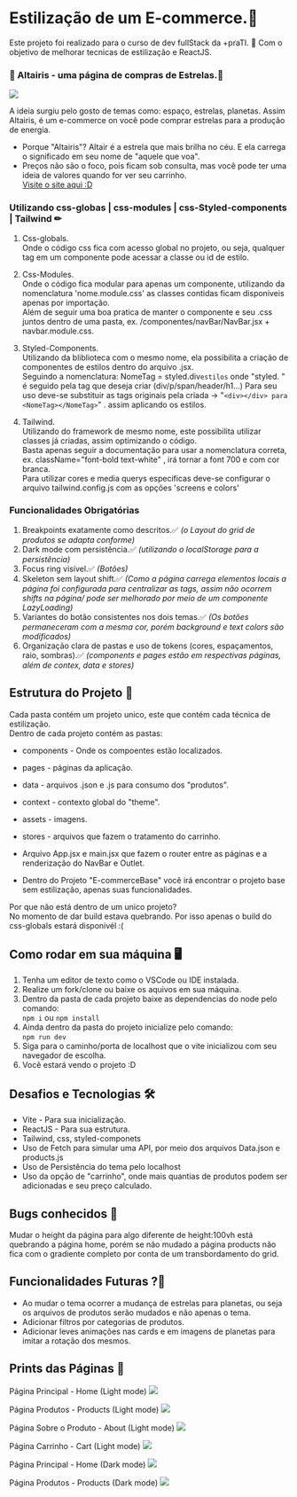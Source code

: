 # Estilização de um E-commerce.📘

Este projeto foi realizado para o curso de dev fullStack da +praTI. 📝 Com o objetivo de melhorar tecnicas de estilização e ReactJS.
 
### 🌟 Altairis - uma página de compras de Estrelas.🌟

<img src="./Prints/Home.png">

A ideia surgiu pelo gosto de temas como: espaço, estrelas, planetas. Assim Altairis, é um e-commerce on você pode comprar estrelas para a produção de energia.<br>

- Porque "Altairis"? Altair é a estrela que mais brilha no céu. E ela carrega o significado em seu nome de "aquele que voa". <br>
- Preços não são o foco, pois ficam sob consulta, mas você pode ter uma ideia de valores quando for ver seu carrinho.<br>
[Visite o site aqui :D ]() 
### Utilizando css-globas | css-modules | css-Styled-components | Tailwind ✏
1. Css-globals.<br>
   Onde o código css fica com acesso global no projeto, ou seja, qualquer tag em um componente pode acessar a classe ou id de estilo.<br>
   
3. Css-Modules.<br>
  Onde o código fica modular para apenas um componente, utilizando da nomenclatura 'nome.module.css' as classes contidas ficam disponiveis apenas por importação.<br>
  Além de seguir uma boa pratica de manter o componente e seu .css juntos dentro de uma pasta, ex. /componentes/navBar/NavBar.jsx + navbar.module.css.<br>
  
4. Styled-Components.<br>
  Utilizando da bliblioteca com o mesmo nome, ela possibilita a criação de componentes de estilos dentro do arquivo .jsx.<br>
   Seguindo a nomenclatura: NomeTag = styled.div` estilos ` onde "styled. " é seguido pela tag que deseja criar (div/p/span/header/h1...)
   Para seu uso deve-se substituir as tags originais pela criada -> "``<div></div> para <NomeTag></NomeTag>``" . assim aplicando os estilos.<br>
   
6. Tailwind.<br>
  Utilizando do framework de mesmo nome, este possibilita utilizar classes já criadas, assim optimizando o código.<br>
  Basta apenas seguir a documentação para usar a nomenclatura correta, ex. className="font-bold text-white" , irá tornar a font 700 e com cor branca.<br>
  Para utilizar cores e media querys especificas deve-se configurar o arquivo tailwind.config.js com as opções 'screens e colors'

### Funcionalidades Obrigatórias
1. Breakpoints exatamente como descritos.✅ _(o Layout do grid de produtos se adapta conforme)_
2. Dark mode com persistência.✅ _(utilizando o localStorage para a persistência)_
3. Focus ring visível.✅ _(Botões)_
4. Skeleton sem layout shift.✅ _(Como a página carrega elementos locais a página foi configurada para centralizar as tags, assim não ocorrem shifts na página/ pode ser melhorado por meio de um componente LazyLoading)_
5. Variantes do botão consistentes nos dois temas.✅ _(Os botões permaneceram com a mesma cor, porém background e text colors são modificados)_
6. Organização clara de pastas e uso de tokens (cores, espaçamentos, raio, sombras).✅ _(components e pages estão em respectivas páginas, além de contex, data e stores)_

## Estrutura do Projeto 📎
Cada pasta contém um projeto unico, este que contém cada técnica de estilização.<br>
Dentro de cada projeto contém as pastas:
- components - Onde os compoentes estão localizados.
- pages - páginas da aplicação.
- data - arquivos .json e .js para consumo dos "produtos".
- context - contexto global do "theme".
- assets - imagens.
- stores - arquivos que fazem o tratamento do carrinho.
- Arquivo App.jsx e main.jsx que fazem o router entre as páginas e a renderização do NavBar e Outlet. 

- Dentro do Projeto "E-commerceBase" você irá encontrar o projeto base sem estilização, apenas suas funcionalidades.

Por que não está dentro de um unico projeto?<br>
No momento de dar build estava quebrando. Por isso apenas o build do css-globals estará disponivél :(<br>


## Como rodar em sua máquina 🖥
1. Tenha um editor de texto como o VSCode ou IDE instalada.
2. Realize um fork/clone ou baixe os aquivos em sua máquina.
3. Dentro da pasta de cada projeto baixe as dependencias do node pelo comando:<br>
   `npm i` ou `npm install`<br>
4. Ainda dentro da pasta do projeto inicialize pelo comando:<br>
   `npm run dev`<br>
5. Siga para o caminho/porta de localhost que o vite inicializou com seu navegador de escolha.
6. Você estará vendo o projeto :D

## Desafios e Tecnologias 🛠
- Vite - Para sua inicialização.
- ReactJS - Para sua estrutura.
- Tailwind, css, styled-componets
- Uso de Fetch para simular uma API, por meio dos arquivos Data.json e products.js
- Uso de Persistência do tema pelo localhost
- Uso da opção de "carrinho", onde mais quantias de produtos podem ser adicionadas e seu preço calculado.

## Bugs conhecidos 👀
Mudar o height da página para algo diferente de height:100vh está quebrando a página home, porém se não mudado a página products não fica com o gradiente completo por conta de um transbordamento do grid. 

## Funcionalidades Futuras ?🔔
- Ao mudar o tema ocorrer a mudança de estrelas para planetas, ou seja os arquivos de produtos serão mudados e não apenas o tema.
- Adicionar filtros por categorias de produtos.
- Adicionar leves animações nas cards e em imagens de planetas para imitar a rotação dos mesmos.
  
## Prints das Páginas 📸

Página Principal - Home (Light mode)
<img src="./Prints/Home.png">

Página Produtos - Products (Light mode)
<img src="./Prints/Products.png">

Página Sobre o Produto - About (Light mode)
<img src="./Prints/About.png">

Página Carrinho - Cart (Light mode)
<img src="./Prints/Cart.png">

Página Principal - Home (Dark mode)
<img src="./Prints/HomeDark.png">

Página Produtos - Products (Dark mode)
<img src="./Prints/ProductsDark.png">

